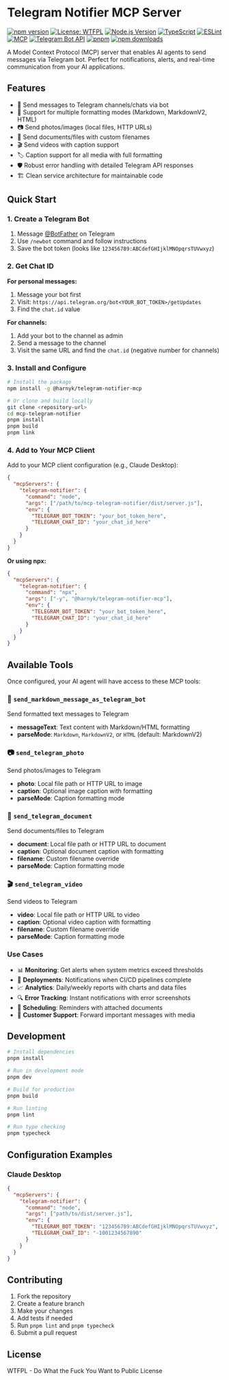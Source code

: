 # Telegram Notifier MCP Server

[![npm version](https://badge.fury.io/js/%40harnyk%2Ftelegram-notifier-mcp.svg)](https://badge.fury.io/js/%40harnyk%2Ftelegram-notifier-mcp)
[![License: WTFPL](https://img.shields.io/badge/License-WTFPL-brightgreen.svg)](http://www.wtfpl.net/about/)
[![Node.js Version](https://img.shields.io/badge/node-%3E%3D18.0.0-brightgreen)](https://nodejs.org/)
[![TypeScript](https://img.shields.io/badge/TypeScript-007ACC?logo=typescript&logoColor=white)](https://www.typescriptlang.org/)
[![ESLint](https://img.shields.io/badge/ESLint-4B32C3?logo=eslint&logoColor=white)](https://eslint.org/)
[![MCP](https://img.shields.io/badge/MCP-Model%20Context%20Protocol-blue)](https://modelcontextprotocol.io/)
[![Telegram Bot API](https://img.shields.io/badge/Telegram-Bot%20API-26A5E4?logo=telegram&logoColor=white)](https://core.telegram.org/bots/api)
[![pnpm](https://img.shields.io/badge/pnpm-F69220?logo=pnpm&logoColor=white)](https://pnpm.io/)
[![npm downloads](https://img.shields.io/npm/dm/@harnyk/telegram-notifier-mcp)](https://www.npmjs.com/package/@harnyk/telegram-notifier-mcp)

A Model Context Protocol (MCP) server that enables AI agents to send messages via Telegram bot. Perfect for notifications, alerts, and real-time communication from your AI applications.

## Features

- 📱 Send messages to Telegram channels/chats via bot
- 🎨 Support for multiple formatting modes (Markdown, MarkdownV2, HTML)
- 📷 Send photos/images (local files, HTTP URLs)
- 📁 Send documents/files with custom filenames
- 🎬 Send videos with caption support
- 🏷️ Caption support for all media with full formatting
- 🛡️ Robust error handling with detailed Telegram API responses
- 🏗️ Clean service architecture for maintainable code

## Quick Start

### 1. Create a Telegram Bot

1. Message [@BotFather](https://t.me/BotFather) on Telegram
2. Use `/newbot` command and follow instructions
3. Save the bot token (looks like `123456789:ABCdefGHIjklMNOpqrsTUVwxyz`)

### 2. Get Chat ID

**For personal messages:**
1. Message your bot first
2. Visit: `https://api.telegram.org/bot<YOUR_BOT_TOKEN>/getUpdates`
3. Find the `chat.id` value

**For channels:**
1. Add your bot to the channel as admin
2. Send a message to the channel
3. Visit the same URL and find the `chat.id` (negative number for channels)

### 3. Install and Configure

```bash
# Install the package
npm install -g @harnyk/telegram-notifier-mcp

# Or clone and build locally
git clone <repository-url>
cd mcp-telegram-notifier
pnpm install
pnpm build
pnpm link
```

### 4. Add to Your MCP Client

Add to your MCP client configuration (e.g., Claude Desktop):

```json
{
  "mcpServers": {
    "telegram-notifier": {
      "command": "node",
      "args": ["/path/to/mcp-telegram-notifier/dist/server.js"],
      "env": {
        "TELEGRAM_BOT_TOKEN": "your_bot_token_here",
        "TELEGRAM_CHAT_ID": "your_chat_id_here"
      }
    }
  }
}
```

**Or using npx:**

```json
{
  "mcpServers": {
    "telegram-notifier": {
      "command": "npx",
      "args": ["-y", "@harnyk/telegram-notifier-mcp"],
      "env": {
        "TELEGRAM_BOT_TOKEN": "your_bot_token_here", 
        "TELEGRAM_CHAT_ID": "your_chat_id_here"
      }
    }
  }
}
```

## Available Tools

Once configured, your AI agent will have access to these MCP tools:

### 📝 `send_markdown_message_as_telegram_bot`
Send formatted text messages to Telegram
- **messageText**: Text content with Markdown/HTML formatting
- **parseMode**: `Markdown`, `MarkdownV2`, or `HTML` (default: MarkdownV2)

### 📷 `send_telegram_photo` 
Send photos/images to Telegram
- **photo**: Local file path or HTTP URL to image
- **caption**: Optional image caption with formatting
- **parseMode**: Caption formatting mode

### 📁 `send_telegram_document`
Send documents/files to Telegram  
- **document**: Local file path or HTTP URL to document
- **caption**: Optional document caption with formatting
- **filename**: Custom filename override
- **parseMode**: Caption formatting mode

### 🎬 `send_telegram_video`
Send videos to Telegram
- **video**: Local file path or HTTP URL to video
- **caption**: Optional video caption with formatting
- **filename**: Custom filename override
- **parseMode**: Caption formatting mode

### Use Cases

- 📊 **Monitoring**: Get alerts when system metrics exceed thresholds
- 🚀 **Deployments**: Notifications when CI/CD pipelines complete
- 📈 **Analytics**: Daily/weekly reports with charts and data files
- 🔍 **Error Tracking**: Instant notifications with error screenshots  
- 📅 **Scheduling**: Reminders with attached documents
- 💬 **Customer Support**: Forward important messages with media

## Development

```bash
# Install dependencies
pnpm install

# Run in development mode
pnpm dev

# Build for production
pnpm build

# Run linting
pnpm lint

# Run type checking  
pnpm typecheck
```

## Configuration Examples

### Claude Desktop

```json
{
  "mcpServers": {
    "telegram-notifier": {
      "command": "node",
      "args": ["path/to/dist/server.js"],
      "env": {
        "TELEGRAM_BOT_TOKEN": "123456789:ABCdefGHIjklMNOpqrsTUVwxyz",
        "TELEGRAM_CHAT_ID": "-1001234567890"
      }
    }
  }
}
```

## Contributing

1. Fork the repository
2. Create a feature branch
3. Make your changes
4. Add tests if needed
5. Run `pnpm lint` and `pnpm typecheck`
6. Submit a pull request

## License

WTFPL - Do What the Fuck You Want to Public License
